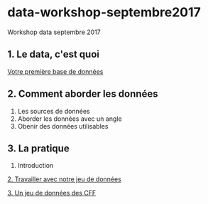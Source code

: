 # data-workshop-septembre2017
Workshop data septembre 2017

## 1. Le data, c'est quoi
[Votre première base de données](https://docs.google.com/spreadsheets/d/1KtvS7DVQ5qzK6LHWt5npAcZBhBsTlTfJkzOdN7E03DA/edit?ts=59cbb7d6#gid=0)

## 2. Comment aborder les données

1. Les sources de données
2. Aborder les données avec un angle
3. Obenir des données utilisables

## 3. La pratique
1. Introduction

[2. Travailler avec notre jeu de données](https://github.com/mathieurudaz/data-workshop-septembre2017/blob/master/2-google_sheet.ipynb)

[3. Un jeu de données des CFF](https://github.com/gudule6/dataprojects/blob/master/2017-10-25%20CFF%20stations%20shops.zip)